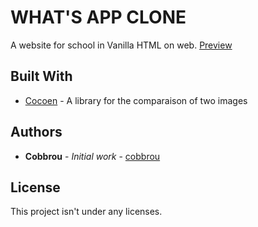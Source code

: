 # WHAT'S APP CLONE
A website for school in Vanilla HTML on web.
[Preview](https://cobbrou.github.io/Video_Games/)

## Built With
-   [Cocoen](https://github.com/koenoe/cocoen)  - A library for the comparaison of two images

## Authors
-   **Cobbrou**  -  _Initial work_  -  [cobbrou](https://github.com/Cobbrou)

## License
This project isn't under any licenses.